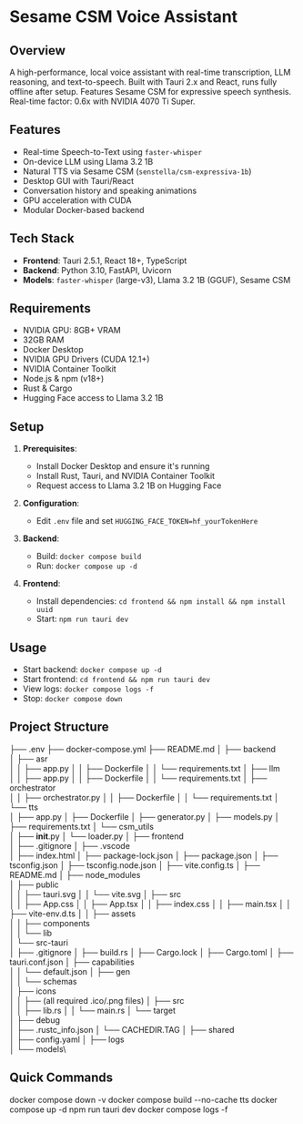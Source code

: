 # Sesame CSM Voice Assistant

## Overview
A high-performance, local voice assistant with real-time transcription, LLM reasoning, and text-to-speech. Built with Tauri 2.x and React, runs fully offline after setup. Features Sesame CSM for expressive speech synthesis. Real-time factor: 0.6x with NVIDIA 4070 Ti Super.

## Features
- Real-time Speech-to-Text using `faster-whisper`
- On-device LLM using Llama 3.2 1B 
- Natural TTS via Sesame CSM (`senstella/csm-expressiva-1b`)
- Desktop GUI with Tauri/React
- Conversation history and speaking animations
- GPU acceleration with CUDA
- Modular Docker-based backend

## Tech Stack
- **Frontend**: Tauri 2.5.1, React 18+, TypeScript
- **Backend**: Python 3.10, FastAPI, Uvicorn
- **Models**: `faster-whisper` (large-v3), Llama 3.2 1B (GGUF), Sesame CSM

## Requirements
- NVIDIA GPU: 8GB+ VRAM
- 32GB RAM
- Docker Desktop
- NVIDIA GPU Drivers (CUDA 12.1+)
- NVIDIA Container Toolkit
- Node.js & npm (v18+)
- Rust & Cargo
- Hugging Face access to Llama 3.2 1B

## Setup
1. **Prerequisites**:
   - Install Docker Desktop and ensure it's running
   - Install Rust, Tauri, and NVIDIA Container Toolkit
   - Request access to Llama 3.2 1B on Hugging Face

2. **Configuration**:
   - Edit `.env` file and set `HUGGING_FACE_TOKEN=hf_yourTokenHere`

3. **Backend**:
   - Build: `docker compose build`
   - Run: `docker compose up -d`

4. **Frontend**:
   - Install dependencies: `cd frontend && npm install && npm install uuid`
   - Start: `npm run tauri dev`

## Usage
- Start backend: `docker compose up -d`
- Start frontend: `cd frontend && npm run tauri dev`
- View logs: `docker compose logs -f`
- Stop: `docker compose down`



## Project Structure

├── .env
├── docker-compose.yml
├── README.md
│
├── backend\
│   ├── asr\
│   │   ├── app.py
│   │   ├── Dockerfile
│   │   └── requirements.txt
│   ├── llm\
│   │   ├── app.py
│   │   ├── Dockerfile
│   │   └── requirements.txt
│   ├── orchestrator\
│   │   ├── orchestrator.py
│   │   ├── Dockerfile
│   │   └── requirements.txt
│   └── tts\
│       ├── app.py
│       ├── Dockerfile
│       ├── generator.py
│       ├── models.py
│       ├── requirements.txt
│       └── csm_utils\
│           ├── __init__.py
│           └── loader.py
│
├── frontend\
│   ├── .gitignore
│   ├── .vscode\
│   ├── index.html
│   ├── package-lock.json
│   ├── package.json
│   ├── tsconfig.json
│   ├── tsconfig.node.json
│   ├── vite.config.ts
│   ├── README.md
│   ├── node_modules\
│   ├── public\
│   │   ├── tauri.svg
│   │   └── vite.svg
│   ├── src\
│   │   ├── App.css
│   │   ├── App.tsx
│   │   ├── index.css
│   │   ├── main.tsx
│   │   ├── vite-env.d.ts
│   │   ├── assets\
│   │   ├── components\
│   │   └── lib\
│   └── src-tauri\
│       ├── .gitignore
│       ├── build.rs
│       ├── Cargo.lock
│       ├── Cargo.toml
│       ├── tauri.conf.json
│       ├── capabilities\
│       │   └── default.json
│       ├── gen\
│       │   └── schemas\
│       ├── icons\
│       │   ├── (all required .ico/.png files)
│       ├── src\
│       │   ├── lib.rs
│       │   └── main.rs
│       └── target\
│           ├── debug\
│           ├── .rustc_info.json
│           └── CACHEDIR.TAG
│
├── shared\
│   ├── config.yaml
│   ├── logs\
│   └── models\



## Quick Commands


docker compose down -v
docker compose build --no-cache tts
docker compose up -d
npm run tauri dev
docker compose logs -f


